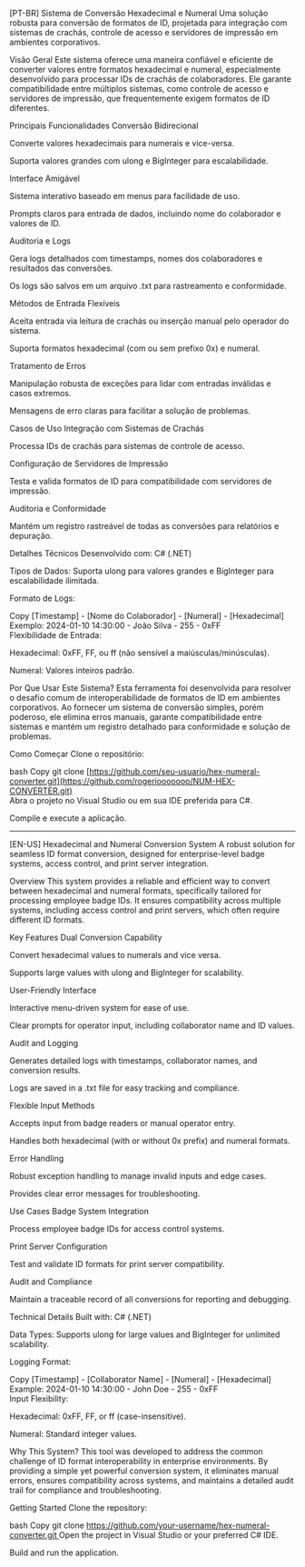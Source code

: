 [PT-BR]
Sistema de Conversão Hexadecimal e Numeral
Uma solução robusta para conversão de formatos de ID, projetada para integração com sistemas de crachás, controle de acesso e servidores de impressão em ambientes corporativos.

Visão Geral
Este sistema oferece uma maneira confiável e eficiente de converter valores entre formatos hexadecimal e numeral, especialmente desenvolvido para processar IDs de crachás de colaboradores. Ele garante compatibilidade entre múltiplos sistemas, como controle de acesso e servidores de impressão, que frequentemente exigem formatos de ID diferentes.

Principais Funcionalidades
Conversão Bidirecional

Converte valores hexadecimais para numerais e vice-versa.

Suporta valores grandes com ulong e BigInteger para escalabilidade.

Interface Amigável

Sistema interativo baseado em menus para facilidade de uso.

Prompts claros para entrada de dados, incluindo nome do colaborador e valores de ID.

Auditoria e Logs

Gera logs detalhados com timestamps, nomes dos colaboradores e resultados das conversões.

Os logs são salvos em um arquivo .txt para rastreamento e conformidade.

Métodos de Entrada Flexíveis

Aceita entrada via leitura de crachás ou inserção manual pelo operador do sistema.

Suporta formatos hexadecimal (com ou sem prefixo 0x) e numeral.

Tratamento de Erros

Manipulação robusta de exceções para lidar com entradas inválidas e casos extremos.

Mensagens de erro claras para facilitar a solução de problemas.

Casos de Uso
Integração com Sistemas de Crachás

Processa IDs de crachás para sistemas de controle de acesso.

Configuração de Servidores de Impressão

Testa e valida formatos de ID para compatibilidade com servidores de impressão.

Auditoria e Conformidade

Mantém um registro rastreável de todas as conversões para relatórios e depuração.

Detalhes Técnicos
Desenvolvido com: C# (.NET)

Tipos de Dados: Suporta ulong para valores grandes e BigInteger para escalabilidade ilimitada.

Formato de Logs:

Copy
[Timestamp] - [Nome do Colaborador] - [Numeral] - [Hexadecimal]  
Exemplo: 2024-01-10 14:30:00 - João Silva - 255 - 0xFF  
Flexibilidade de Entrada:

Hexadecimal: 0xFF, FF, ou ff (não sensível a maiúsculas/minúsculas).

Numeral: Valores inteiros padrão.

Por Que Usar Este Sistema?
Esta ferramenta foi desenvolvida para resolver o desafio comum de interoperabilidade de formatos de ID em ambientes corporativos. Ao fornecer um sistema de conversão simples, porém poderoso, ele elimina erros manuais, garante compatibilidade entre sistemas e mantém um registro detalhado para conformidade e solução de problemas.

Como Começar
Clone o repositório:

bash
Copy
git clone [https://github.com/seu-usuario/hex-numeral-converter.git](https://github.com/rogeriooooooo/NUM-HEX-CONVERTER.git)  
Abra o projeto no Visual Studio ou em sua IDE preferida para C#.

Compile e execute a aplicação.

----------------------------------------------------------
[EN-US]
Hexadecimal and Numeral Conversion System
A robust solution for seamless ID format conversion, designed for enterprise-level badge systems, access control, and print server integration.

Overview
This system provides a reliable and efficient way to convert between hexadecimal and numeral formats, specifically tailored for processing employee badge IDs. It ensures compatibility across multiple systems, including access control and print servers, which often require different ID formats.

Key Features
Dual Conversion Capability

Convert hexadecimal values to numerals and vice versa.

Supports large values with ulong and BigInteger for scalability.

User-Friendly Interface

Interactive menu-driven system for ease of use.

Clear prompts for operator input, including collaborator name and ID values.

Audit and Logging

Generates detailed logs with timestamps, collaborator names, and conversion results.

Logs are saved in a .txt file for easy tracking and compliance.

Flexible Input Methods

Accepts input from badge readers or manual operator entry.

Handles both hexadecimal (with or without 0x prefix) and numeral formats.

Error Handling

Robust exception handling to manage invalid inputs and edge cases.

Provides clear error messages for troubleshooting.

Use Cases
Badge System Integration

Process employee badge IDs for access control systems.

Print Server Configuration

Test and validate ID formats for print server compatibility.

Audit and Compliance

Maintain a traceable record of all conversions for reporting and debugging.

Technical Details
Built with: C# (.NET)

Data Types: Supports ulong for large values and BigInteger for unlimited scalability.

Logging Format:

Copy
[Timestamp] - [Collaborator Name] - [Numeral] - [Hexadecimal]  
Example: 2024-01-10 14:30:00 - John Doe - 255 - 0xFF  
Input Flexibility:

Hexadecimal: 0xFF, FF, or ff (case-insensitive).

Numeral: Standard integer values.

Why This System?
This tool was developed to address the common challenge of ID format interoperability in enterprise environments. By providing a simple yet powerful conversion system, it eliminates manual errors, ensures compatibility across systems, and maintains a detailed audit trail for compliance and troubleshooting.

Getting Started
Clone the repository:

bash
Copy
git clone [https://github.com/your-username/hex-numeral-converter.git ](https://github.com/rogeriooooooo/NUM-HEX-CONVERTER.git) 
Open the project in Visual Studio or your preferred C# IDE.

Build and run the application.
